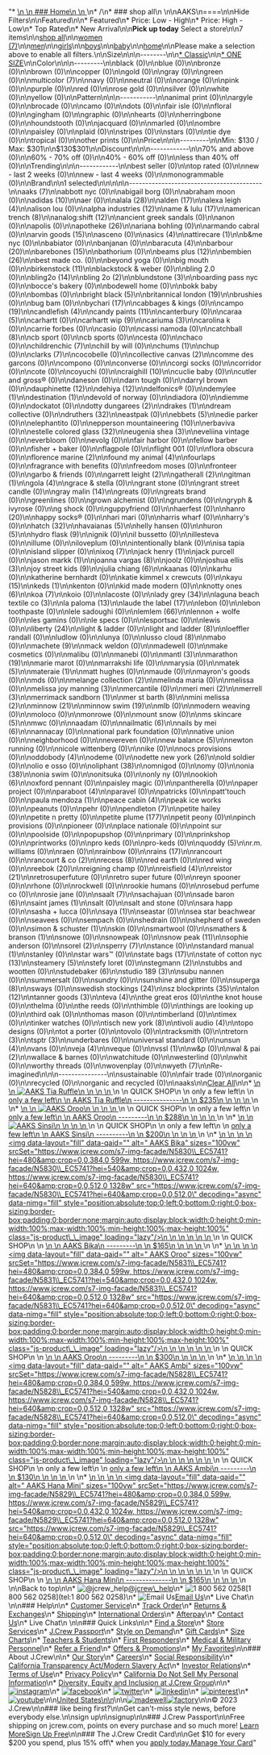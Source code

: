 "*   [\n    \n    ### Home\n    \n    ](/)\n*   /\n*   ### shop all\n    \n\nAAKS\n====\n\nHide Filters\n\nFeatured\n\n*   Featured\n*   Price: Low - High\n*   Price: High - Low\n*   Top Rated\n*   New Arrival\n\n**Pick up today** Select a store\n\n7 items\n\n[shop all](/all/?crawl=no)\n\n[women (7)](/all/womens?crawl=no)\n\n[men](/all/mens?crawl=no)\n\n[girls](/all/girls?crawl=no)\n\n[boys](/all/boys?crawl=no)\n\n[baby](/all/baby?crawl=no)\n\n[home](/all/home?crawl=no)\n\nPlease make a selection above to enable all filters.\n\nSize\n\n\n--------\n\n[*   Classic](/all/?brand=AAKS&crawl=no&fit=Classic)\n\n[*   ONE SIZE](/all/?brand=AAKS&crawl=no&size=ONE%20SIZE)\n\nColor\n\n\n---------\n\nblack (0)\n\nblue (0)\n\nbronze (0)\n\nbrown (0)\n\ncopper (0)\n\ngold (0)\n\ngray (0)\n\ngreen (0)\n\n[](/all/?brand=AAKS&crawl=no&l_color=root-multicolor)multicolor (7)\n\nnavy (0)\n\nneutral (0)\n\norange (0)\n\npink (0)\n\npurple (0)\n\nred (0)\n\nrose gold (0)\n\nsilver (0)\n\nwhite (0)\n\nyellow (0)\n\nPattern\n\n\n-----------\n\nanimal print (0)\n\nargyle (0)\n\nbrocade (0)\n\ncamo (0)\n\ndots (0)\n\nfair isle (0)\n\nfloral (0)\n\ngingham (0)\n\ngraphic (0)\n\nhearts (0)\n\nherringbone (0)\n\nhoundstooth (0)\n\njacquard (0)\n\nmarled (0)\n\nombre (0)\n\npaisley (0)\n\nplaid (0)\n\nstripes (0)\n\nstars (0)\n\ntie dye (0)\n\ntropical (0)\n\nother prints (0)\n\nPrice\n\n\n---------\n\nMin: $130 / Max: $301\n\n$130$301\n\nDiscount\n\n\n------------\n\n70% and above (0)\n\n60% - 70% off (0)\n\n40% - 60% off (0)\n\nless than 40% off (0)\n\nTrending\n\n\n------------\n\nbest seller (0)\n\ntop rated (0)\n\nnew - last 2 weeks (0)\n\nnew - last 4 weeks (0)\n\nmonogrammable (0)\n\nBrand\n\n1 selected[](/all/?crawl=no)\n\n\n\n\n-----------------------------------------\n\n[](/all/?crawl=no)aaks (7)\n\nabbott nyc (0)\n\nabigail borg (0)\n\nabraham moon (0)\n\n[](/all/?brand=AAKS,ADIDAS&crawl=no)adidas (10)\n\naer (0)\n\n[](/all/?brand=AAKS,ALALA&crawl=no)alala (28)\n\n[](/all/?brand=AAKS,ALDEN&crawl=no)alden (17)\n\n[](/all/?brand=AAKS,ALEXA%20LEIGH&crawl=no)alexa leigh (4)\n\nalison lou (0)\n\n[](/all/?brand=AAKS,ALPHA%20INDUSTRIES&crawl=no)alpha industries (12)\n\n[](/all/?brand=AAKS,AME%20%26%20LULU&crawl=no)ame & lulu (17)\n\n[](/all/?brand=AAKS,AMERICAN%20TRENCH&crawl=no)american trench (8)\n\n[](/all/?brand=AAKS,ANALOG%3ASHIFT&crawl=no)analog:shift (12)\n\nancient greek sandals (0)\n\nanon (0)\n\napolis (0)\n\n[](/all/?brand=AAKS,APOTHEKE&crawl=no)apotheke (26)\n\nariana bohling (0)\n\narmando cabral (0)\n\n[](/all/?brand=AAKS,ARVIN%20GOODS&crawl=no)arvin goods (15)\n\nasceno (0)\n\n[](/all/?brand=AAKS,ASICS&crawl=no)asics (4)\n\n[](/all/?brand=AAKS,ATTIRECARE&crawl=no)attirecare (1)\n\nb&me nyc (0)\n\nbabiator (0)\n\nbanjanan (0)\n\n[](/all/?brand=AAKS,BARACUTA&crawl=no)baracuta (4)\n\n[](/all/?brand=AAKS,BARBOUR&crawl=no)barbour (20)\n\n[](/all/?brand=AAKS,BAREBONES&crawl=no)barebones (15)\n\nbathorium (0)\n\n[](/all/?brand=AAKS,BEAMS%20PLUS&crawl=no)beams plus (12)\n\n[](/all/?brand=AAKS,BEMBIEN&crawl=no)bembien (26)\n\nbest made co. (0)\n\nbeyond yoga (0)\n\nbig mouth (0)\n\n[](/all/?brand=AAKS,Birkenstock&crawl=no)birkenstock (11)\n\nblackstock & weber (0)\n\nbling 2.0 (0)\n\n[](/all/?brand=AAKS,BLING2O&crawl=no)bling2o (14)\n\n[](/all/?brand=AAKS,BLING%202o&crawl=no)bling 2o (2)\n\n[](/all/?brand=AAKS,BLUNDSTONE&crawl=no)blundstone (3)\n\nboarding pass nyc (0)\n\nbocce's bakery (0)\n\nbodewell home (0)\n\nbokk baby (0)\n\nbombas (0)\n\n[](/all/?brand=AAKS,BRIGHT%20BLACK&crawl=no)bright black (5)\n\n[](/all/?brand=AAKS,BRITANNICAL%20LONDON&crawl=no)britannical london (19)\n\nbrushies (0)\n\nbug bam (0)\n\n[](/all/?brand=AAKS,BYCHARI&crawl=no)bychari (17)\n\ncabbages & kings (0)\n\n[](/all/?brand=AAKS,CAMPO&crawl=no)campo (19)\n\n[](/all/?brand=AAKS,CANDLEFISH&crawl=no)candlefish (4)\n\n[](/all/?brand=AAKS,CANDY%20PAINTS&crawl=no)candy paints (11)\n\ncanterbury (0)\n\n[](/all/?brand=AAKS,CARAA&crawl=no)caraa (5)\n\ncarhartt (0)\n\n[](/all/?brand=AAKS,CARHARTT%20WIP&crawl=no)carhartt wip (9)\n\n[](/all/?brand=AAKS,CARIUMA&crawl=no)cariuma (3)\n\ncarolina k (0)\n\ncarrie forbes (0)\n\ncasio (0)\n\ncassi namoda (0)\n\n[](/all/?brand=AAKS,CATCHBALL&crawl=no)catchball (8)\n\ncb sport (0)\n\ncb sports (0)\n\ncesta (0)\n\nchaco (0)\n\n[](/all/?brand=AAKS,CHILDRENCHIC&crawl=no)childrenchic (7)\n\nchill by will (0)\n\n[](/all/?brand=AAKS,CHUMS&crawl=no)chums (1)\n\nchup (0)\n\n[](/all/?brand=AAKS,CLARKS&crawl=no)clarks (7)\n\ncocobelle (0)\n\n[](/all/?brand=AAKS,COLLECTIVE%20CANVAS&crawl=no)collective canvas (2)\n\ncomme des garcons (0)\n\ncompono (0)\n\nconverse (0)\n\ncorgi socks (0)\n\ncorridor (0)\n\ncote (0)\n\ncoyuchi (0)\n\n[](/all/?brand=AAKS,CRAIGHILL&crawl=no)craighill (10)\n\ncuclie baby (0)\n\ncutler and gross® (0)\n\ndaneson (0)\n\ndarn tough (0)\n\ndarryl brown (0)\n\n[](/all/?brand=AAKS,DAUPHINETTE&crawl=no)dauphinette (12)\n\n[](/all/?brand=AAKS,DEHIYA&crawl=no)dehiya (12)\n\ndelfonics® (0)\n\n[](/all/?brand=AAKS,DEMYLEE&crawl=no)demylee (1)\n\n[](/all/?brand=AAKS,DESTINATION&crawl=no)destination (1)\n\ndevold of norway (0)\n\ndiadora (0)\n\ndiemme (0)\n\ndockatot (0)\n\n[](/all/?brand=AAKS,DOTTY%20DUNGAREES&crawl=no)dotty dungarees (2)\n\n[](/all/?brand=AAKS,DRAKES&crawl=no)drakes (1)\n\ndream collective (0)\n\n[](/all/?brand=AAKS,DRUTHERS&crawl=no)druthers (32)\n\neastpak (0)\n\n[](/all/?brand=AAKS,EBBETS&crawl=no)ebbets (5)\n\nedie parker (0)\n\nelephantito (0)\n\n[](/all/?brand=AAKS,EPPERSON%20MOUNTAINEERING&crawl=no)epperson mountaineering (10)\n\nerbaviva (0)\n\n[](/all/?brand=AAKS,ESTELLE%20COLORED%20GLASS&crawl=no)estelle colored glass (32)\n\n[](/all/?brand=AAKS,EUGENIA%20SHEA&crawl=no)eugenia shea (3)\n\neveliina vintage (0)\n\neverbloom (0)\n\nevolg (0)\n\nfair harbor (0)\n\nfellow barber (0)\n\nfisher + baker (0)\n\nflagpole (0)\n\nflight 001 (0)\n\nflora obscura (0)\n\n[](/all/?brand=AAKS,FLORENCE%20MARINE&crawl=no)florence marine (2)\n\n[](/all/?brand=AAKS,FOUND%20MY%20ANIMAL&crawl=no)found my animal (4)\n\nfourlaps (0)\n\nfragrance with benefits (0)\n\nfreedom moses (0)\n\nfronteer (0)\n\ngarbo & friends (0)\n\n[](/all/?brand=AAKS,GARRETT%20LEIGHT&crawl=no)garrett leight (2)\n\n[](/all/?brand=AAKS,GATHERALL&crawl=no)gatherall (2)\n\n[](/all/?brand=AAKS,GITMAN&crawl=no)gitman (1)\n\n[](/all/?brand=AAKS,GOLA&crawl=no)gola (4)\n\ngrace & stella (0)\n\ngrant stone (0)\n\ngrant street candle (0)\n\n[](/all/?brand=AAKS,GRAY%20MALIN&crawl=no)gray malin (14)\n\ngreats (0)\n\ngreats brand (0)\n\ngreenlines (0)\n\ngrown alchemist (0)\n\ngrundens (0)\n\ngryph & ivyrose (0)\n\ng shock (0)\n\nguppyfriend (0)\n\nhaerfest (0)\n\n[](/all/?brand=AAKS,HANRO&crawl=no)hanro (20)\n\nhappy socks® (0)\n\nhari mari (0)\n\nharris wharf (0)\n\nharry's (0)\n\n[](/all/?brand=AAKS,HATCH&crawl=no)hatch (32)\n\n[](/all/?brand=AAKS,HAVAIANAS&crawl=no)havaianas (5)\n\nhelly hansen (0)\n\n[](/all/?brand=AAKS,HURON&crawl=no)huron (5)\n\n[](/all/?brand=AAKS,HYDRO%20FLASK&crawl=no)hydro flask (9)\n\nignik (0)\n\nil bussetto (0)\n\nillesteva (0)\n\nillume (0)\n\niloveplum (0)\n\nintentionally blank (0)\n\nisa tapia (0)\n\nisland slipper (0)\n\n[](/all/?brand=AAKS,IXOQ&crawl=no)ixoq (7)\n\n[](/all/?brand=AAKS,JACK%20HENRY&crawl=no)jack henry (1)\n\njack purcell (0)\n\n[](/all/?brand=AAKS,JASON%20MARKK&crawl=no)jason markk (1)\n\n[](/all/?brand=AAKS,JOANNA%20VARGAS&crawl=no)joanna vargas (8)\n\njoolz (0)\n\n[](/all/?brand=AAKS,JOSHUA%20ELLIS&crawl=no)joshua ellis (3)\n\n[](/all/?brand=AAKS,JOY%20STREET%20KIDS&crawl=no)joy street kids (9)\n\n[](/all/?brand=AAKS,Julia%20Chiang&crawl=no)julia chiang (6)\n\nkaanas (0)\n\nkarhu (0)\n\nkatherine bernhardt (0)\n\nkatie kimmel x crewcuts (0)\n\n[](/all/?brand=AAKS,KAYU&crawl=no)kayu (15)\n\n[](/all/?brand=AAKS,KEDS&crawl=no)keds (1)\n\nkenton (0)\n\nkid made modern (0)\n\n[](/all/?brand=AAKS,KNOTTY%20ONES&crawl=no)knotty ones (6)\n\n[](/all/?brand=AAKS,KOA&crawl=no)koa (7)\n\nkoio (0)\n\nlacoste (0)\n\n[](/all/?brand=AAKS,LADY%20GREY&crawl=no)lady grey (34)\n\n[](/all/?brand=AAKS,LAGUNA%20BEACH%20TEXTILE%20CO&crawl=no)laguna beach textile co (3)\n\n[](/all/?brand=AAKS,LA%20PALOMA&crawl=no)la paloma (13)\n\n[](/all/?brand=AAKS,LAUDE%20THE%20LABEL&crawl=no)laude the label (17)\n\nlebon (0)\n\nlebon toothpaste (0)\n\nlele sadoughi (0)\n\n[](/all/?brand=AAKS,LEMLEM&crawl=no)lemlem (66)\n\nlennon + wolfe (0)\n\nles gamins (0)\n\nle specs (0)\n\nlesportsac (0)\n\nlewis (0)\n\n[](/all/?brand=AAKS,LIBERTY&crawl=no)liberty (24)\n\nlight & ladder (0)\n\n[](/all/?brand=AAKS,LIGHT%20AND%20LADDER&crawl=no)light and ladder (8)\n\nloeffler randall (0)\n\nludlow (0)\n\nlunya (0)\n\n[](/all/?brand=AAKS,LUSSO%20CLOUD&crawl=no)lusso cloud (8)\n\nmabo (0)\n\n[](/all/?brand=AAKS,MACHETE&crawl=no)machete (9)\n\nmack weldon (0)\n\nmadewell (0)\n\nmake cosmetics (0)\n\nmalibu (0)\n\nmanebi (0)\n\n[](/all/?brand=AAKS,MANTL&crawl=no)mantl (3)\n\n[](/all/?brand=AAKS,MARATHON&crawl=no)marathon (19)\n\nmarie marot (0)\n\nmarrakshi life (0)\n\nmarysia (0)\n\n[](/all/?brand=AAKS,MATEK&crawl=no)matek (5)\n\n[](/all/?brand=AAKS,MATERAIE&crawl=no)materaie (1)\n\nmatt hughes (0)\n\nmaude (0)\n\nmayron's goods (0)\n\nmds (0)\n\n[](/all/?brand=AAKS,MELANGE%20COLLECTION&crawl=no)melange collection (2)\n\nmelinda maria (0)\n\nmelissa (0)\n\n[](/all/?brand=AAKS,MELISSA%20JOY%20MANNING&crawl=no)melissa joy manning (3)\n\nmercantile (0)\n\n[](/all/?brand=AAKS,MERI%20MERI&crawl=no)meri meri (2)\n\n[](/all/?brand=AAKS,MERRELL&crawl=no)merrell (3)\n\n[](/all/?brand=AAKS,MERRIMACK%20SANDBORN&crawl=no)merrimack sandborn (1)\n\n[](/all/?brand=AAKS,MER%20ST%20BARTH&crawl=no)mer st barth (8)\n\n[](/all/?brand=AAKS,MINI%20MELISSA&crawl=no)mini melissa (2)\n\n[](/all/?brand=AAKS,MINNOW&crawl=no)minnow (21)\n\n[](/all/?brand=AAKS,MINNOW%20SWIM&crawl=no)minnow swim (19)\n\nmlb (0)\n\nmodern weaving (0)\n\nmoloco (0)\n\nmonrowe (0)\n\nmount snow (0)\n\n[](/all/?brand=AAKS,MS%20SKINCARE&crawl=no)ms skincare (5)\n\nmwc (0)\n\nnaadam (0)\n\n[](/all/?brand=AAKS,NAILMATIC&crawl=no)nailmatic (6)\n\n[](/all/?brand=AAKS,NAILS%20BY%20MEI&crawl=no)nails by mei (6)\n\nnannacay (0)\n\nnational park foundation (0)\n\nnative union (0)\n\nneighborhood (0)\n\nnevereven (0)\n\n[](/all/?brand=AAKS,New%20Balance&crawl=no)new balance (5)\n\nnewton running (0)\n\nnicole wittenberg (0)\n\nnike (0)\n\nnocs provisions (0)\n\n[](/all/?brand=AAKS,ODDOBODY&crawl=no)oddobody (4)\n\nodeme (0)\n\n[](/all/?brand=AAKS,ODETTE%20NEW%20YORK&crawl=no)odette new york (26)\n\nold soldier (0)\n\nolio e osso (0)\n\n[](/all/?brand=AAKS,OLIPHANT&crawl=no)oliphant (38)\n\nomnigod (0)\n\nomy (0)\n\n[](/all/?brand=AAKS,ONIA&crawl=no)onia (38)\n\nonia swim (0)\n\nonitsuka (0)\n\nonly ny (0)\n\n[](/all/?brand=AAKS,OOKIOH&crawl=no)ookioh (6)\n\noxford pennant (0)\n\npaisley magic (0)\n\npantherella (0)\n\npaper project (0)\n\n[](/all/?brand=AAKS,PARABOOT&crawl=no)paraboot (4)\n\nparavel (0)\n\npatricks (0)\n\npatt'touch (0)\n\n[](/all/?brand=AAKS,PAULA%20MENDOZA&crawl=no)paula mendoza (1)\n\n[](/all/?brand=AAKS,PEACE%20CABIN&crawl=no)peace cabin (4)\n\npeak ice works (0)\n\npeanuts (0)\n\npehr (0)\n\n[](/all/?brand=AAKS,PENDLETON&crawl=no)pendleton (7)\n\npetite hailey (0)\n\npetite n pretty (0)\n\n[](/all/?brand=AAKS,PETITE%20PLUME&crawl=no)petite plume (177)\n\npetit peony (0)\n\npinch provisions (0)\n\npioneer (0)\n\nplace nationale (0)\n\npoint sur (0)\n\npoolside (0)\n\npopupshop (0)\n\nprimary (0)\n\nprinkshop (0)\n\nprintworks (0)\n\npro keds (0)\n\npro-keds (0)\n\n[](/all/?brand=AAKS,QUODDY&crawl=no)quoddy (5)\n\nr.m. williams (0)\n\nraen (0)\n\nrainbow (0)\n\n[](/all/?brand=AAKS,RAINS&crawl=no)rains (17)\n\nrancourt (0)\n\n[](/all/?brand=AAKS,RANCOURT%20%26%20CO&crawl=no)rancourt & co (2)\n\n[](/all/?brand=AAKS,RECESS&crawl=no)recess (8)\n\nred earth (0)\n\nred wing (0)\n\n[](/all/?brand=AAKS,REEBOK&crawl=no)reebok (20)\n\nreigning champ (0)\n\n[](/all/?brand=AAKS,REISFIELD&crawl=no)reisfield (4)\n\n[](/all/?brand=AAKS,REISTOR&crawl=no)reistor (21)\n\nretrosuperfuture (0)\n\nretro super future (0)\n\nreyn spooner (0)\n\nrhone (0)\n\nrockwell (0)\n\nrookie humans (0)\n\nrosebud perfume co (0)\n\nrosie jane (0)\n\n[](/all/?brand=AAKS,SAALT&crawl=no)saalt (7)\n\nsachajuan (0)\n\n[](/all/?brand=AAKS,SADE%20BARON&crawl=no)sade baron (6)\n\n[](/all/?brand=AAKS,SAINT%20JAMES&crawl=no)saint james (1)\n\nsalt (0)\n\nsalt and stone (0)\n\nsara happ (0)\n\nsasha + lucca (0)\n\n[](/all/?brand=AAKS,SAYA&crawl=no)saya (1)\n\nseastar (0)\n\nsea star beachwear (0)\n\nseavees (0)\n\nsempach (0)\n\nshedrain (0)\n\nshepherd of sweden (0)\n\n[](/all/?brand=AAKS,SIMON%20%26%20SCHUSTER&crawl=no)simon & schuster (1)\n\nskin (0)\n\nsmartwool (0)\n\n[](/all/?brand=AAKS,SMATHERS%20%26%20BRANSON&crawl=no)smathers & branson (1)\n\nsnowe (0)\n\nsnowpeak (0)\n\n[](/all/?brand=AAKS,SNOW%20PEAK&crawl=no)snow peak (11)\n\nsophie anderson (0)\n\n[](/all/?brand=AAKS,SOREL&crawl=no)sorel (2)\n\n[](/all/?brand=AAKS,SPERRY&crawl=no)sperry (7)\n\nstance (0)\n\n[](/all/?brand=AAKS,STANDARD%20MANUAL&crawl=no)standard manual (1)\n\nstanley (0)\n\nstar wars™ (0)\n\n[](/all/?brand=AAKS,STATE%20BAGS&crawl=no)state bags (17)\n\n[](/all/?brand=AAKS,STATE%20OF%20COTTON%20NYC&crawl=no)state of cotton nyc (13)\n\n[](/all/?brand=AAKS,STEAMERY&crawl=no)steamery (5)\n\nstefy loret (0)\n\n[](/all/?brand=AAKS,STEGMANN&crawl=no)stegmann (2)\n\nstubbs and wootten (0)\n\n[](/all/?brand=AAKS,STUDEBAKER&crawl=no)studebaker (6)\n\n[](/all/?brand=AAKS,STUDIO%20189&crawl=no)studio 189 (3)\n\nsubu nannen (0)\n\nsummersalt (0)\n\nsundry (0)\n\nsunshine and glitter (0)\n\n[](/all/?brand=AAKS,SUPERGA&crawl=no)superga (8)\n\nsways (0)\n\n[](/all/?brand=AAKS,SWEDISH%20STOCKINGS&crawl=no)swedish stockings (24)\n\n[](/all/?brand=AAKS,SZ%20BLOCKPRINTS&crawl=no)sz blockprints (35)\n\n[](/all/?brand=AAKS,TALON&crawl=no)talon (12)\n\n[](/all/?brand=AAKS,TANNER%20GOODS&crawl=no)tanner goods (3)\n\n[](/all/?brand=AAKS,TEVA&crawl=no)teva (4)\n\nthe great eros (0)\n\nthe knot house (0)\n\nthelma (0)\n\nthe reeds (0)\n\nthimble (0)\n\nthings are looking up (0)\n\nthird oak (0)\n\nthomas mason (0)\n\ntimberland (0)\n\ntimex (0)\n\ntinker watches (0)\n\n[](/all/?brand=AAKS,TISCH%20NEW%20YORK&crawl=no)tisch new york (8)\n\n[](/all/?brand=AAKS,TIVOLI%20AUDIO&crawl=no)tivoli audio (4)\n\ntopo designs (0)\n\ntot a porter (0)\n\ntovolo (0)\n\ntracksmith (0)\n\n[](/all/?brand=AAKS,TRETORN&crawl=no)tretorn (3)\n\n[](/all/?brand=AAKS,TSPTR&crawl=no)tsptr (3)\n\nunderbares (0)\n\nuniversal standard (0)\n\n[](/all/?brand=AAKS,UNSUN&crawl=no)unsun (4)\n\nvans (0)\n\n[](/all/?brand=AAKS,VEJA&crawl=no)veja (4)\n\nveque (0)\n\n[](/all/?brand=AAKS,VSSL&crawl=no)vssl (1)\n\nw&p (0)\n\n[](/all/?brand=AAKS,WAL%20%26%20PAI&crawl=no)wal & pai (2)\n\nwallace & barnes (0)\n\nwatchitude (0)\n\nwesterlind (0)\n\nwhit (0)\n\nworthy threads (0)\n\nwovenplay (0)\n\n[](/all/?brand=AAKS,WYETH&crawl=no)wyeth (7)\n\nRe-imagined\n\n\n---------------\n\nsustainable (0)\n\nfair trade (0)\n\norganic (0)\n\nrecycled (0)\n\norganic and recycled (0)\n\naaks[](/all/?crawl=no)\n\n[Clear All](/all/?crawl=no)\n\n*   [\n    \n    ![ AAKS Tia Ruffle](https://www.jcrew.com/s7-img-facade/M8897_EC5741?hei=640&crop=0,0,512,0)\n    \n    \n    \n    ](/p/womens/categories/accessories/bags/straw/aaks-tia-ruffle/M8897?display=standard&fit=Classic&color_name=multi&colorProductCode=M8897)\n    \n    QUICK SHOP\n    \n    only a few left\n    \n    [only a few left\n    \n    AAKS Tia Ruffle\n    ---------------\n    \n    $235\n    \n    \n    \n    ](/p/womens/categories/accessories/bags/straw/aaks-tia-ruffle/M8897?display=standard&fit=Classic&color_name=multi&colorProductCode=M8897)\n    \n*   [\n    \n    ![ AAKS Oroo](https://www.jcrew.com/s7-img-facade/N0371_EC5741?hei=640&crop=0,0,512,0)\n    \n    \n    \n    ](/p/womens/categories/accessories/bags/straw/aaks-oroo/N0371?display=standard&fit=Classic&color_name=multi&colorProductCode=N0371)\n    \n    QUICK SHOP\n    \n    only a few left\n    \n    [only a few left\n    \n    AAKS Oroo\n    ---------\n    \n    $288\n    \n    \n    \n    ](/p/womens/categories/accessories/bags/straw/aaks-oroo/N0371?display=standard&fit=Classic&color_name=multi&colorProductCode=N0371)\n    \n*   [\n    \n    ![ AAKS Sinsi](https://www.jcrew.com/s7-img-facade/N0372_EC5741?hei=640&crop=0,0,512,0)\n    \n    \n    \n    ](/p/womens/categories/accessories/bags/crossbody/aaks-sinsi/N0372?display=standard&fit=Classic&color_name=multi&colorProductCode=N0372)\n    \n    QUICK SHOP\n    \n    only a few left\n    \n    [only a few left\n    \n    AAKS Sinsi\n    ----------\n    \n    $200\n    \n    \n    \n    ](/p/womens/categories/accessories/bags/crossbody/aaks-sinsi/N0372?display=standard&fit=Classic&color_name=multi&colorProductCode=N0372)\n    \n*   [\n    \n    ![ AAKS Bika](data:image/gif;base64,R0lGODlhAQABAIAAAAAAAP///yH5BAEAAAAALAAAAAABAAEAAAIBRAA7)\n    \n    <img data-layout=\"fill\" data-qaid=\"\" alt=\" AAKS Bika\" sizes=\"100vw\" srcSet=\"https://www.jcrew.com/s7-img-facade/N5830\\_EC5741?hei=480&amp;crop=0,0,384,0 599w, https://www.jcrew.com/s7-img-facade/N5830\\_EC5741?hei=540&amp;crop=0,0,432,0 1024w, https://www.jcrew.com/s7-img-facade/N5830\\_EC5741?hei=640&amp;crop=0,0,512,0 1328w\" src=\"https://www.jcrew.com/s7-img-facade/N5830\\_EC5741?hei=640&amp;crop=0,0,512,0\" decoding=\"async\" data-nimg=\"fill\" style=\"position:absolute;top:0;left:0;bottom:0;right:0;box-sizing:border-box;padding:0;border:none;margin:auto;display:block;width:0;height:0;min-width:100%;max-width:100%;min-height:100%;max-height:100%\" class=\"js-product\\_\\_image\" loading=\"lazy\"/>\n    \n    \n    \n    \n    \n    ](/p/womens/categories/accessories/bags/crossbody/aaks-bika/N5830?display=standard&fit=Classic&color_name=multi&colorProductCode=N5830)\n    \n    QUICK SHOP\n    \n    [\n    \n    AAKS Bika\n    ---------\n    \n    $165\n    \n    \n    \n    ](/p/womens/categories/accessories/bags/crossbody/aaks-bika/N5830?display=standard&fit=Classic&color_name=multi&colorProductCode=N5830)\n    \n*   [\n    \n    ![ AAKS Oroo](data:image/gif;base64,R0lGODlhAQABAIAAAAAAAP///yH5BAEAAAAALAAAAAABAAEAAAIBRAA7)\n    \n    <img data-layout=\"fill\" data-qaid=\"\" alt=\" AAKS Oroo\" sizes=\"100vw\" srcSet=\"https://www.jcrew.com/s7-img-facade/N5831\\_EC5741?hei=480&amp;crop=0,0,384,0 599w, https://www.jcrew.com/s7-img-facade/N5831\\_EC5741?hei=540&amp;crop=0,0,432,0 1024w, https://www.jcrew.com/s7-img-facade/N5831\\_EC5741?hei=640&amp;crop=0,0,512,0 1328w\" src=\"https://www.jcrew.com/s7-img-facade/N5831\\_EC5741?hei=640&amp;crop=0,0,512,0\" decoding=\"async\" data-nimg=\"fill\" style=\"position:absolute;top:0;left:0;bottom:0;right:0;box-sizing:border-box;padding:0;border:none;margin:auto;display:block;width:0;height:0;min-width:100%;max-width:100%;min-height:100%;max-height:100%\" class=\"js-product\\_\\_image\" loading=\"lazy\"/>\n    \n    \n    \n    \n    \n    ](/p/womens/categories/accessories/bags/straw/aaks-oroo/N5831?display=standard&fit=Classic&color_name=multi&colorProductCode=N5831)\n    \n    QUICK SHOP\n    \n    [\n    \n    AAKS Oroo\n    ---------\n    \n    $300\n    \n    \n    \n    ](/p/womens/categories/accessories/bags/straw/aaks-oroo/N5831?display=standard&fit=Classic&color_name=multi&colorProductCode=N5831)\n    \n*   [\n    \n    ![ AAKS Ambi](data:image/gif;base64,R0lGODlhAQABAIAAAAAAAP///yH5BAEAAAAALAAAAAABAAEAAAIBRAA7)\n    \n    <img data-layout=\"fill\" data-qaid=\"\" alt=\" AAKS Ambi\" sizes=\"100vw\" srcSet=\"https://www.jcrew.com/s7-img-facade/N5828\\_EC5741?hei=480&amp;crop=0,0,384,0 599w, https://www.jcrew.com/s7-img-facade/N5828\\_EC5741?hei=540&amp;crop=0,0,432,0 1024w, https://www.jcrew.com/s7-img-facade/N5828\\_EC5741?hei=640&amp;crop=0,0,512,0 1328w\" src=\"https://www.jcrew.com/s7-img-facade/N5828\\_EC5741?hei=640&amp;crop=0,0,512,0\" decoding=\"async\" data-nimg=\"fill\" style=\"position:absolute;top:0;left:0;bottom:0;right:0;box-sizing:border-box;padding:0;border:none;margin:auto;display:block;width:0;height:0;min-width:100%;max-width:100%;min-height:100%;max-height:100%\" class=\"js-product\\_\\_image\" loading=\"lazy\"/>\n    \n    \n    \n    \n    \n    ](/p/womens/categories/accessories/bags/clutches-and-pouches/aaks-ambi/N5828?display=standard&fit=Classic&color_name=multi&colorProductCode=N5828)\n    \n    QUICK SHOP\n    \n    only a few left\n    \n    [only a few left\n    \n    AAKS Ambi\n    ---------\n    \n    $130\n    \n    \n    \n    ](/p/womens/categories/accessories/bags/clutches-and-pouches/aaks-ambi/N5828?display=standard&fit=Classic&color_name=multi&colorProductCode=N5828)\n    \n*   [\n    \n    ![ AAKS Hana Mini](data:image/gif;base64,R0lGODlhAQABAIAAAAAAAP///yH5BAEAAAAALAAAAAABAAEAAAIBRAA7)\n    \n    <img data-layout=\"fill\" data-qaid=\"\" alt=\" AAKS Hana Mini\" sizes=\"100vw\" srcSet=\"https://www.jcrew.com/s7-img-facade/N5829\\_EC5741?hei=480&amp;crop=0,0,384,0 599w, https://www.jcrew.com/s7-img-facade/N5829\\_EC5741?hei=540&amp;crop=0,0,432,0 1024w, https://www.jcrew.com/s7-img-facade/N5829\\_EC5741?hei=640&amp;crop=0,0,512,0 1328w\" src=\"https://www.jcrew.com/s7-img-facade/N5829\\_EC5741?hei=640&amp;crop=0,0,512,0\" decoding=\"async\" data-nimg=\"fill\" style=\"position:absolute;top:0;left:0;bottom:0;right:0;box-sizing:border-box;padding:0;border:none;margin:auto;display:block;width:0;height:0;min-width:100%;max-width:100%;min-height:100%;max-height:100%\" class=\"js-product\\_\\_image\" loading=\"lazy\"/>\n    \n    \n    \n    \n    \n    ](/p/womens/categories/accessories/bags/crossbody/aaks-hana-mini/N5829?display=standard&fit=Classic&color_name=multi&colorProductCode=N5829)\n    \n    QUICK SHOP\n    \n    [\n    \n    AAKS Hana Mini\n    --------------\n    \n    $165\n    \n    \n    \n    ](/p/womens/categories/accessories/bags/crossbody/aaks-hana-mini/N5829?display=standard&fit=Classic&color_name=multi&colorProductCode=N5829)\n    \n\nBack to top\n\n*   ![@jcrew_help](/next-static/images/sidecar-modules/footer/twitter-2.svg)[@jcrew\\_help](https://twitter.com/jcrew_help)\n*   ![1 800 562 0258](/next-static/images/sidecar-modules/footer/phone-2.svg)[1 800 562 0258](tel:1 800 562 0258)\n*   ![Email Us](/next-static/images/sidecar-modules/footer/email.svg)[Email Us](mailto:help@jcrew.com)\n*   Live Chat\n    \n\n### Help\n\n*   [Customer Service](/help/customer-service)\n*   [Track Order](/help/order-status)\n*   [Returns & Exchanges](/help/returns-exchanges)\n*   [Shipping](/help/shipping-handling)\n*   [International Orders](/help/international-orders)\n*   [Afterpay](/afterpay-faq)\n*   [Contact Us](/help/contact-us)\n*   Live Chat\n    \n\n### Quick Links\n\n*   [Find a Store](https://stores.jcrew.com/search)\n*   [Store Services](/s/store-services)\n*   [J.Crew Passport](/s/rewards)\n*   [Style on Demand](/s/style-on-demand)\n*   [Gift Cards](/help/gift-card)\n*   [Size Charts](/r/size-charts)\n*   [Teachers & Students](/s/teacher-student-discount)\n*   [First Responders](/s/military-medical-first-responder-discount)\n*   [Medical & Military Personnel](/s/military-medical-first-responder-discount)\n*   [Refer a Friend](/share)\n*   [Offers & Promotions](/best-deals)\n*   [My Favorites](/favorites)\n\n### About J.Crew\n\n*   [Our Story](/s/aboutus)\n*   [Careers](https://jobs.jcrew.com)\n*   [Social Responsibility](/s/corporate-responsibility)\n*   [California Transparency Act/Modern Slavery Act](/s/CSR-california-transparency-act)\n*   [Investor Relations](https://investors.jcrew.com)\n*   [Terms of Use](/help/terms-of-use)\n*   [Privacy Policy](/help/privacy-policy)\n*   [California Do Not Sell My Personal Information](https://jcrew.clarip.com/dsr/create?brand=jcrew&type=3)\n*   [Diversity, Equity and Inclusion at J.Crew Group](/s/diversity-equity-inclusion)\n\n*   [![instagram](/next-static/images/sidecar-modules/footer/instagram-2.svg)](http://instagram.com/jcrew)\n*   [![facebook](/next-static/images/sidecar-modules/footer/facebook-2.svg)](https://www.facebook.com/jcrew)\n*   [![twitter](/next-static/images/sidecar-modules/footer/twitter-2.svg)](https://twitter.com/jcrew)\n*   [![linkedin](/next-static/images/sidecar-modules/footer/linkedin.svg)](https://www.linkedin.com/company/j-crew)\n*   [![pinterest](/next-static/images/sidecar-modules/footer/pinterest-2.svg)](http://pinterest.com/jcrew/)\n*   [![youtube](/next-static/images/sidecar-modules/footer/youtube-2.svg)](http://www.youtube.com/user/jcrewinsider)\n\n[United States\n\n](/r/context-chooser)\n\n[![madewell](/next-static/images/sidecar-modules/footer/madewell.svg)](https://www.madewell.com)[![factory](/next-static/images/sidecar-modules/navigation/jcrew-factory-logo-black.svg)](https://factory.jcrew.com)\n\n© 2023 J.Crew\n\n### like being first?\n\nGet can't-miss style news, before everybody else.\n\nsign up\n\nsignup\n\n### J.Crew Passport\n\nFree shipping on jcrew.com, points on every purchase and so much more! [Learn More](/s/rewards)[Sign Up Free](/?register=true)\n\n### The J.Crew Credit Card\n\nGet $10 for every $200 you spend, plus 15% off\\* when you [apply today.](/s/credit-card)[Manage Your Card](https://d.comenity.net/jcrew/)"
